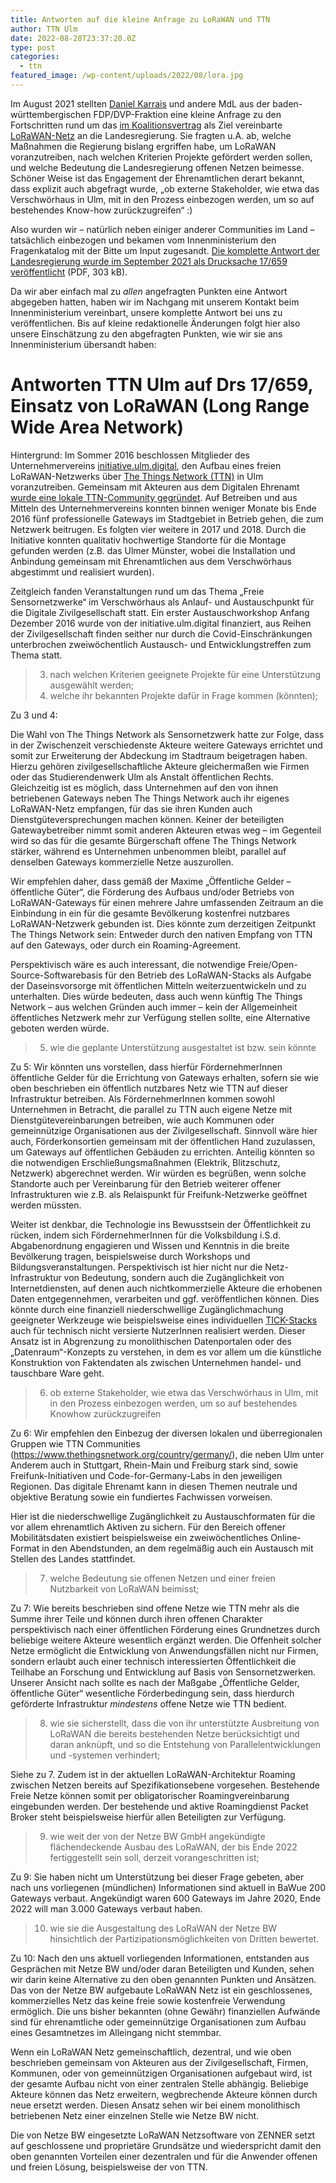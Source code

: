 ```yaml
---
title: Antworten auf die kleine Anfrage zu LoRaWAN und TTN
author: TTN Ulm
date: 2022-08-28T23:37:20.0Z
type: post
categories:
  - ttn
featured_image: /wp-content/uploads/2022/08/lora.jpg
---
```

Im August 2021 stellten [Daniel Karrais](https://www.daniel-karrais-mdl.de/) und andere MdL aus der baden-württembergischen FDP/DVP-Fraktion eine kleine Anfrage zu den Fortschritten rund um das [im Koalitionsvertrag](https://www.baden-wuerttemberg.de/de/regierung/landesregierung/koalitionsvertrag-fuer-baden-wuerttemberg/) als Ziel vereinbarte [LoRaWAN-Netz](https://de.wikipedia.org/wiki/Long_Range_Wide_Area_Network) an die Landesregierung. Sie fragten u.A. ab, welche Maßnahmen die Regierung bislang ergriffen habe, um LoRaWAN voranzutreiben, nach welchen Kriterien Projekte gefördert werden sollen, und welche Bedeutung die Landesregierung offenen Netzen beimesse. Schöner Weise ist das Engagement der Ehrenamtlichen derart bekannt, dass explizit auch abgefragt wurde, „ob externe Stakeholder, wie etwa das Verschwörhaus in Ulm, mit in den Prozess einbezogen werden, um so auf bestehendes Know-how zurückzugreifen“ :)

Also wurden wir – natürlich neben einiger anderer Communities im Land – tatsächlich einbezogen und bekamen vom Innenministerium den Fragenkatalog mit der Bitte um Input zugesandt. [Die komplette Antwort der Landesregierung wurde im September 2021 als Drucksache 17/659 veröffentlicht](https://www.landtag-bw.de/files/live/sites/LTBW/files/dokumente/WP17/Drucksachen/0000/17_0659_D.pdf) (PDF, 303 kB).

Da wir aber einfach mal zu _allen_ angefragten Punkten eine Antwort abgegeben hatten, haben wir im Nachgang mit unserem Kontakt beim Innenministerium vereinbart, unsere komplette Antwort bei uns zu veröffentlichen. Bis auf kleine redaktionelle Änderungen folgt hier also unsere Einschätzung zu den abgefragten Punkten, wie wir sie ans Innenministerium übersandt haben:

# Antworten TTN Ulm auf Drs 17/659, Einsatz von LoRaWAN (Long Range Wide Area Network)

Hintergrund: Im Sommer 2016 beschlossen Mitglieder des Unternehmervereins [initiative.ulm.digital](https://ulm-digital.com/), den Aufbau eines freien LoRaWAN-Netzwerks über [The Things Network (TTN)](https://thethingsnetwork.org/) in Ulm voranzutreiben. Gemeinsam mit Akteuren aus dem Digitalen Ehrenamt [wurde eine lokale TTN-Community gegründet](https://www.thethingsnetwork.org/community/ulm/). Auf Betreiben und aus Mitteln des Unternehmervereins konnten binnen weniger Monate bis Ende 2016 fünf  professionelle Gateways im Stadtgebiet in Betrieb gehen, die zum Netzwerk beitrugen. Es folgten vier weitere in 2017 und 2018. Durch die Initiative konnten qualitativ hochwertige Standorte für die Montage gefunden werden (z.B. das Ulmer Münster, wobei die Installation und Anbindung gemeinsam mit Ehrenamtlichen aus dem Verschwörhaus abgestimmt und realisiert wurden).

Zeitgleich fanden Veranstaltungen rund um das Thema „Freie Sensornetzwerke“ im Verschwörhaus als Anlauf- und Austauschpunkt für die Digitale Zivilgesellschaft statt. Ein erster Austauschworkshop Anfang Dezember 2016 wurde von der initiative.ulm.digital finanziert, aus Reihen der Zivilgesellschaft finden seither nur durch die Covid-Einschränkungen unterbrochen zweiwöchentlich Austausch- und Entwicklungstreffen zum Thema statt.

> 3. nach welchen Kriterien geeignete Projekte für eine Unterstützung ausgewählt werden;
> 4. welche ihr bekannten Projekte dafür in Frage kommen (könnten);

Zu 3 und 4: 

Die Wahl von The Things Network als Sensornetzwerk hatte zur Folge, dass in der Zwischenzeit verschiedenste Akteure weitere Gateways errichtet und somit zur Erweiterung der Abdeckung im Stadtraum beigetragen haben. Hierzu gehören zivilgesellschaftliche Akteure gleichermaßen wie Firmen oder das Studierendenwerk Ulm als Anstalt öffentlichen Rechts.  
Gleichzeitig ist es möglich, dass Unternehmen auf den von ihnen betriebenen Gateways neben The Things Network auch ihr eigenes LoRaWAN-Netz empfangen, für das sie ihren Kunden auch Dienstgüteversprechungen machen können. Keiner der beteiligten Gatewaybetreiber nimmt somit anderen Akteuren etwas weg – im Gegenteil wird so das für die gesamte Bürgerschaft offene The Things Network stärker, während es Unternehmen unbenommen bleibt, parallel auf denselben Gateways kommerzielle Netze auszurollen.

Wir empfehlen daher, dass gemäß der Maxime „Öffentliche Gelder – öffentliche Güter“, die Förderung des Aufbaus und/oder Betriebs von LoRaWAN-Gateways für einen mehrere Jahre umfassenden Zeitraum an die Einbindung in ein für die gesamte Bevölkerung kostenfrei nutzbares LoRaWAN-Netzwerk gebunden ist. Dies könnte zum derzeitigen Zeitpunkt The Things Network sein: Entweder durch den nativen Empfang von TTN auf den Gateways, oder durch ein Roaming-Agreement.

Perspektivisch wäre es auch interessant, die notwendige Freie/Open-Source-Softwarebasis für den Betrieb des LoRaWAN-Stacks als Aufgabe der Daseinsvorsorge mit öffentlichen Mitteln weiterzuentwickeln und zu unterhalten. Dies würde bedeuten, dass auch wenn künftig The Things Network – aus welchen Gründen auch immer – kein der Allgemeinheit öffentliches Netzwerk mehr zur Verfügung stellen sollte, eine Alternative geboten werden würde.



> 5. wie die geplante Unterstützung ausgestaltet ist bzw. sein könnte

Zu 5: Wir könnten uns vorstellen, dass hierfür FördernehmerInnen öffentliche Gelder für die Errichtung von Gateways erhalten, sofern sie wie oben beschrieben ein öffentlich nutzbares Netz wie TTN auf dieser Infrastruktur betreiben. Als FördernehmerInnen kommen sowohl Unternehmen in Betracht, die parallel zu TTN auch eigene Netze mit Dienstgütevereinbarungen betreiben, wie auch Kommunen oder gemeinnützige Organisationen aus der Zivilgesellschaft. Sinnvoll wäre hier auch, Förderkonsortien gemeinsam mit der öffentlichen Hand zuzulassen, um Gateways auf öffentlichen Gebäuden zu errichten. Anteilig könnten so die notwendigen Erschließungsmaßnahmen (Elektrik, Blitzschutz, Netzwerk) abgerechnet werden. Wir würden es begrüßen, wenn solche Standorte auch per Vereinbarung für den Betrieb weiterer offener Infrastrukturen wie z.B. als Relaispunkt für Freifunk-Netzwerke geöffnet werden müssten.

Weiter ist denkbar, die Technologie ins Bewusstsein der Öffentlichkeit zu rücken, indem sich FördernehmerInnen für die Volksbildung i.S.d. Abgabenordnung engagieren und Wissen und Kenntnis in die breite Bevölkerung tragen, beispielsweise durch Workshops und Bildungsveranstaltungen. Perspektivisch ist hier nicht nur die Netz-Infrastruktur von Bedeutung, sondern auch die Zugänglichkeit von Internetdiensten, auf denen auch nichtkommerzielle Akteure die erhobenen Daten entgegennehmen, verarbeiten und ggf. veröffentlichen können. Dies könnte durch eine finanziell niederschwellige Zugänglichmachung geeigneter Werkzeuge wie beispielsweise eines individuellen [TICK-Stacks](https://wiki.archlinux.org/title/TICK_stack) auch für technisch nicht versierte NutzerInnen realisiert werden. Dieser Ansatz ist in Abgrenzung zu monolithischen Datenportalen oder des „Datenraum“-Konzepts zu verstehen, in dem es vor allem um die künstliche Konstruktion von Faktendaten als zwischen Unternehmen handel- und tauschbare Ware geht.

> 6. ob externe Stakeholder, wie etwa das Verschwörhaus in Ulm, mit in den Prozess einbezogen werden, um so auf bestehendes Knowhow zurückzugreifen

Zu 6: Wir empfehlen den Einbezug der diversen lokalen und überregionalen Gruppen wie TTN Communities (https://www.thethingsnetwork.org/country/germany/), die neben Ulm unter Anderem auch in Stuttgart, Rhein-Main und Freiburg stark sind, sowie Freifunk-Initiativen und Code-for-Germany-Labs in den jeweiligen Regionen. Das digitale Ehrenamt kann in diesen Themen neutrale und objektive Beratung sowie ein fundiertes Fachwissen vorweisen. 

Hier ist die niederschwellige Zugänglichkeit zu Austauschformaten für die vor allem ehrenamtlich Aktiven zu sichern. Für den Bereich offener Mobilitätsdaten existiert beispielsweise ein zweiwöchentliches Online-Format in den Abendstunden, an dem regelmäßig auch ein Austausch mit Stellen des Landes stattfindet.


> 7. welche Bedeutung sie offenen Netzen und einer freien Nutzbarkeit von LoRaWAN beimisst; 

Zu 7: Wie bereits beschrieben sind offene Netze wie TTN mehr als die Summe ihrer Teile und können durch ihren offenen Charakter perspektivisch nach einer öffentlichen Förderung eines Grundnetzes durch beliebige weitere Akteure wesentlich ergänzt werden. Die Offenheit solcher Netze ermöglicht die Entwicklung von Anwendungsfällen nicht nur Firmen, sondern erlaubt auch einer technisch interessierten Öffentlichkeit die Teilhabe an Forschung und Entwicklung auf Basis von Sensornetzwerken. Unserer Ansicht nach sollte es nach der Maßgabe „Öffentliche Gelder, öffentliche Güter“ wesentliche Förderbedingung sein, dass hierdurch geförderte Infrastruktur _mindestens_ offene Netze wie TTN bedient.

> 8. wie sie sicherstellt, dass die von ihr unterstützte Ausbreitung von LoRaWAN die bereits bestehenden Netze berücksichtigt und daran anknüpft, und so die Entstehung von Parallelentwicklungen und -systemen verhindert;

Siehe zu 7. Zudem ist in der aktuellen LoRaWAN-Architektur Roaming zwischen Netzen bereits auf Spezifikationsebene vorgesehen. Bestehende Freie Netze können somit per obligatorischer Roamingvereinbarung eingebunden werden. Der bestehende und aktive Roamingdienst Packet Broker steht beispielsweise hierfür allen Beteiligten zur Verfügung.

> 9. wie weit der von der Netze BW GmbH angekündigte flächendeckende Ausbau des LoRaWAN, der bis Ende 2022 fertiggestellt sein soll, derzeit vorangeschritten ist;

Zu 9: Sie haben nicht um Unterstützung bei dieser Frage gebeten, aber nach uns vorliegenen (mündlichen) Informationen sind aktuell in BaWue 200 Gateways verbaut. Angekündigt waren 600 Gateways im Jahre 2020, Ende 2022 will man 3.000 Gateways verbaut haben.

> 10. wie sie die Ausgestaltung des LoRaWAN der Netze BW hinsichtlich der Partizipationsmöglichkeiten von Dritten bewertet.
 
Zu 10: Nach den uns aktuell vorliegenden Informationen, entstanden aus Gesprächen mit Netze BW und/oder daran Beteiligten und Kunden, sehen wir darin keine Alternative zu den oben genannten Punkten und Ansätzen. Das von der Netze BW aufgebaute LoRaWAN Netz ist ein geschlossenes, kommerzielles Netz das keine freie sowie kostenfreie Verwendung ermöglich. Die uns bisher bekannten (ohne Gewähr) finanziellen Aufwände sind für ehrenamtliche oder gemeinnützige Organisationen zum Aufbau eines Gesamtnetzes im Alleingang nicht stemmbar. 

Wenn ein LoRaWAN Netz gemeinschaftlich, dezentral, und wie oben beschrieben gemeinsam von Akteuren aus der Zivilgesellschaft, Firmen, Kommunen, oder von gemeinnützigen Organisationen aufgebaut wird, ist der gesamte Aufbau nicht von einer zentralen Stelle abhängig. Beliebige Akteure können das Netz erweitern, wegbrechende Akteure können durch neue ersetzt werden. Diesen Ansatz sehen wir bei einem monolithisch betriebenen Netz einer einzelnen Stelle wie Netze BW nicht.

Die von Netze BW eingesetzte LoRaWAN Netzsoftware von ZENNER setzt auf geschlossene und proprietäre Grundsätze und wiederspricht damit den oben genannten Vorteilen einer dezentralen und für die Anwender offenen und freien Lösung, beispielsweise der von TTN. 
